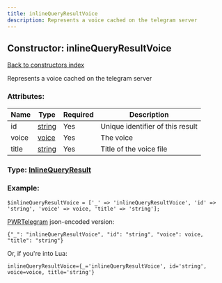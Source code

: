 ```yaml
---
title: inlineQueryResultVoice
description: Represents a voice cached on the telegram server
---
```

## Constructor: inlineQueryResultVoice  
[Back to constructors index](index.md)



Represents a voice cached on the telegram server

### Attributes:

| Name     |    Type       | Required | Description |
|----------|---------------|----------|-------------|
|id|[string](../types/string.md) | Yes|Unique identifier of this result|
|voice|[voice](../types/voice.md) | Yes|The voice|
|title|[string](../types/string.md) | Yes|Title of the voice file|



### Type: [InlineQueryResult](../types/InlineQueryResult.md)


### Example:

```
$inlineQueryResultVoice = ['_' => 'inlineQueryResultVoice', 'id' => 'string', 'voice' => voice, 'title' => 'string'];
```  

[PWRTelegram](https://pwrtelegram.xyz) json-encoded version:

```
{"_": "inlineQueryResultVoice", "id": "string", "voice": voice, "title": "string"}
```


Or, if you're into Lua:  


```
inlineQueryResultVoice={_='inlineQueryResultVoice', id='string', voice=voice, title='string'}

```


